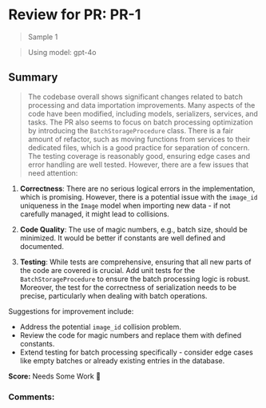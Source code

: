 # Review for PR: PR-1

> Sample 1

> Using model: gpt-4o

## Summary

> The codebase overall shows significant changes related to batch processing and data importation improvements. Many aspects of the code have been modified, including models, serializers, services, and tasks. The PR also seems to focus on batch processing optimization by introducing the `BatchStorageProcedure` class. There is a fair amount of refactor, such as moving functions from services to their dedicated files, which is a good practice for separation of concern. The testing coverage is reasonably good, ensuring edge cases and error handling are well tested. However, there are a few issues that need attention:

1. **Correctness**: There are no serious logical errors in the implementation, which is promising. However, there is a potential issue with the `image_id` uniqueness in the `Image` model when importing new data - if not carefully managed, it might lead to collisions.

2. **Code Quality**: The use of magic numbers, e.g., batch size, should be minimized. It would be better if constants are well defined and documented.
   
3. **Testing**: While tests are comprehensive, ensuring that all new parts of the code are covered is crucial. Add unit tests for the `BatchStorageProcedure` to ensure the batch processing logic is robust. Moreover, the test for the correctness of serialization needs to be precise, particularly when dealing with batch operations.

Suggestions for improvement include:
- Address the potential `image_id` collision problem.
- Review the code for magic numbers and replace them with defined constants.
- Extend testing for batch processing specifically - consider edge cases like empty batches or already existing entries in the database.


**Score:** Needs Some Work 🔧

### Comments: